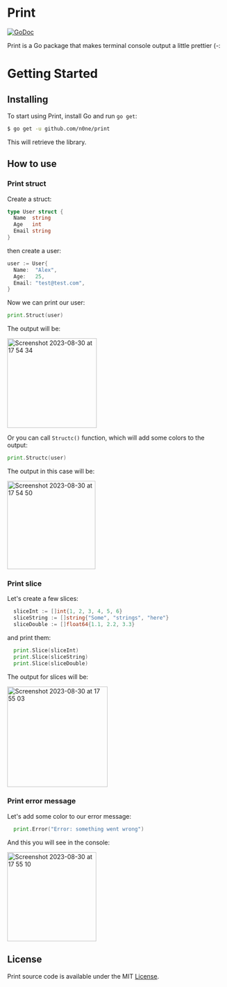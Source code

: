 # Print

[![GoDoc](https://img.shields.io/badge/api-reference-blue.svg?style=flat-square)](https://pkg.go.dev/github.com/n0ne/print) 

Print is a Go package that makes terminal console output a little prettier  (-:

Getting Started
===============
## Installing

To start using Print, install Go and run `go get`:

```sh
$ go get -u github.com/n0ne/print
```

This will retrieve the library.

## How to use

### Print struct

Create a struct:
```go
type User struct {
  Name  string
  Age   int
  Email string
}
```

then create a user:
```go
user := User{
  Name:  "Alex",
  Age:   25,
  Email: "test@test.com",
}
```

Now we can print our user:
```go
print.Struct(user)
```

The output will be:

<img width="206" alt="Screenshot 2023-08-30 at 17 54 34" src="https://github.com/n0ne/print/assets/783906/e4fd4592-a953-4d6b-8c12-30171b318a53">

Or you can call `Structc()` function, which will add some colors to the output:
```go
print.Structc(user)
```

The output in this case will be:

<img width="203" alt="Screenshot 2023-08-30 at 17 54 50" src="https://github.com/n0ne/print/assets/783906/d177d77f-c383-4c25-9b9f-030c33ce89fb">

### Print slice

Let's create a few slices:
```go
  sliceInt := []int{1, 2, 3, 4, 5, 6}
  sliceString := []string{"Some", "strings", "here"}
  sliceDouble := []float64{1.1, 2.2, 3.3}
```

and print them:
```go
  print.Slice(sliceInt)
  print.Slice(sliceString)
  print.Slice(sliceDouble)
```

The output for slices will be:

<img width="231" alt="Screenshot 2023-08-30 at 17 55 03" src="https://github.com/n0ne/print/assets/783906/17779377-94aa-4e55-9942-47a5fcfb8f8a">

### Print error message

Let's add some color to our error message:
```go
  print.Error("Error: something went wrong")
```

And this you will see in the console:

<img width="205" alt="Screenshot 2023-08-30 at 17 55 10" src="https://github.com/n0ne/print/assets/783906/51aa784b-56da-44a2-81c4-c7ecec5fa713">



    

## License

Print source code is available under the MIT [License](/LICENSE).
